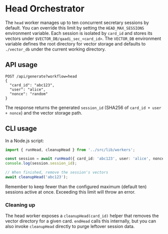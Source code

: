 # Head Orchestrator

The `head` worker manages up to ten concurrent secretary sessions by default.
You can override this limit by setting the `HEAD_MAX_SESSIONS` environment
variable. Each session is isolated by `card_id` and stores its vectors under
`$VECTOR_DB/qaadi_sec_<card_id>`. The `VECTOR_DB` environment variable defines
the root directory for vector storage and defaults to `./vector_db` under the
current working directory.

## API usage

```
POST /api/generate?workflow=head
{
  "card_id": "abc123",
  "user": "alice",
  "nonce": "random"
}
```

The response returns the generated `session_id` (SHA256 of
`card_id + user + nonce`) and the vector storage path.

## CLI usage

In a Node.js script:

```ts
import { runHead, cleanupHead } from '../src/lib/workers';

const session = await runHead({ card_id: 'abc123', user: 'alice', nonce: '1' });
console.log(session.session_id);

// When finished, remove the session's vectors
await cleanupHead('abc123');
```

Remember to keep fewer than the configured maximum (default ten) sessions active
at once. Exceeding this limit will throw an error.

### Cleaning up

The head worker exposes a `cleanupHead(card_id)` helper that removes the
vector directory for a given card. `endHead` calls this internally, but
you can also invoke `cleanupHead` directly to purge leftover session data.

